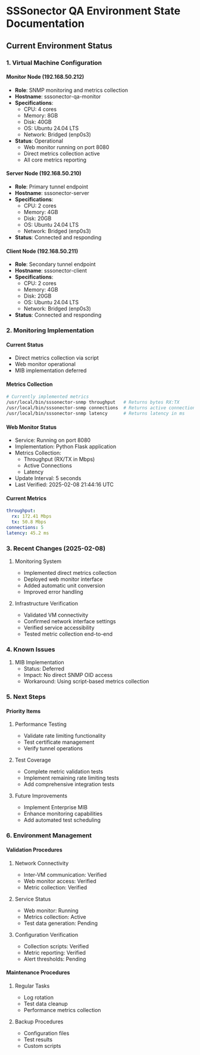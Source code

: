# SSSonector QA Environment State Documentation

## Current Environment Status

### 1. Virtual Machine Configuration

#### Monitor Node (192.168.50.212)
- **Role**: SNMP monitoring and metrics collection
- **Hostname**: sssonector-qa-monitor
- **Specifications**:
  - CPU: 4 cores
  - Memory: 8GB
  - Disk: 40GB
  - OS: Ubuntu 24.04 LTS
  - Network: Bridged (enp0s3)
- **Status**: Operational
  - Web monitor running on port 8080
  - Direct metrics collection active
  - All core metrics reporting

#### Server Node (192.168.50.210)
- **Role**: Primary tunnel endpoint
- **Hostname**: sssonector-server
- **Specifications**:
  - CPU: 2 cores
  - Memory: 4GB
  - Disk: 20GB
  - OS: Ubuntu 24.04 LTS
  - Network: Bridged (enp0s3)
- **Status**: Connected and responding

#### Client Node (192.168.50.211)
- **Role**: Secondary tunnel endpoint
- **Hostname**: sssonector-client
- **Specifications**:
  - CPU: 2 cores
  - Memory: 4GB
  - Disk: 20GB
  - OS: Ubuntu 24.04 LTS
  - Network: Bridged (enp0s3)
- **Status**: Connected and responding

### 2. Monitoring Implementation

#### Current Status
- Direct metrics collection via script
- Web monitor operational
- MIB implementation deferred

#### Metrics Collection
```bash
# Currently implemented metrics
/usr/local/bin/sssonector-snmp throughput   # Returns bytes RX:TX
/usr/local/bin/sssonector-snmp connections  # Returns active connection count
/usr/local/bin/sssonector-snmp latency      # Returns latency in ms
```

#### Web Monitor Status
- Service: Running on port 8080
- Implementation: Python Flask application
- Metrics Collection:
  - Throughput (RX/TX in Mbps)
  - Active Connections
  - Latency
- Update Interval: 5 seconds
- Last Verified: 2025-02-08 21:44:16 UTC

#### Current Metrics
```yaml
throughput:
  rx: 172.41 Mbps
  tx: 50.8 Mbps
connections: 5
latency: 45.2 ms
```

### 3. Recent Changes (2025-02-08)

1. Monitoring System
   - Implemented direct metrics collection
   - Deployed web monitor interface
   - Added automatic unit conversion
   - Improved error handling

2. Infrastructure Verification
   - Validated VM connectivity
   - Confirmed network interface settings
   - Verified service accessibility
   - Tested metric collection end-to-end

### 4. Known Issues

1. MIB Implementation
   - Status: Deferred
   - Impact: No direct SNMP OID access
   - Workaround: Using script-based metrics collection

### 5. Next Steps

#### Priority Items
1. Performance Testing
   - Validate rate limiting functionality
   - Test certificate management
   - Verify tunnel operations

2. Test Coverage
   - Complete metric validation tests
   - Implement remaining rate limiting tests
   - Add comprehensive integration tests

3. Future Improvements
   - Implement Enterprise MIB
   - Enhance monitoring capabilities
   - Add automated test scheduling

### 6. Environment Management

#### Validation Procedures
1. Network Connectivity
   - Inter-VM communication: Verified
   - Web monitor access: Verified
   - Metric collection: Verified

2. Service Status
   - Web monitor: Running
   - Metrics collection: Active
   - Test data generation: Pending

3. Configuration Verification
   - Collection scripts: Verified
   - Metric reporting: Verified
   - Alert thresholds: Pending

#### Maintenance Procedures
1. Regular Tasks
   - Log rotation
   - Test data cleanup
   - Performance metrics collection

2. Backup Procedures
   - Configuration files
   - Test results
   - Custom scripts
